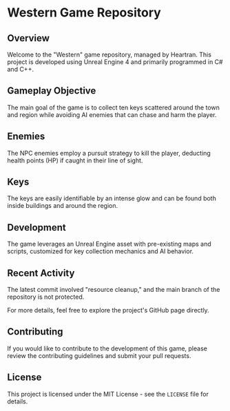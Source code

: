 # Western Game Repository

## Overview
Welcome to the "Western" game repository, managed by Heartran. This project is developed using Unreal Engine 4 and primarily programmed in C# and C++.

## Gameplay Objective
The main goal of the game is to collect ten keys scattered around the town and region while avoiding AI enemies that can chase and harm the player.

## Enemies
The NPC enemies employ a pursuit strategy to kill the player, deducting health points (HP) if caught in their line of sight.

## Keys
The keys are easily identifiable by an intense glow and can be found both inside buildings and around the region.

## Development
The game leverages an Unreal Engine asset with pre-existing maps and scripts, customized for key collection mechanics and AI behavior.

## Recent Activity
The latest commit involved "resource cleanup," and the main branch of the repository is not protected.

For more details, feel free to explore the project's GitHub page directly.

## Contributing
If you would like to contribute to the development of this game, please review the contributing guidelines and submit your pull requests.

## License
This project is licensed under the MIT License - see the `LICENSE` file for details.
